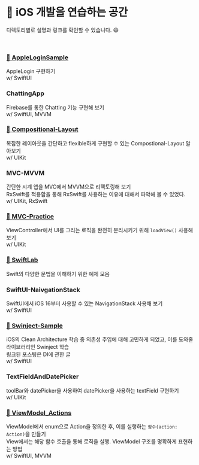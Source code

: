 # 🍎 iOS 개발을 연습하는 공간
디렉토리별로 설명과 링크를 확인할 수 있습니다. 😄

</br>

### [🔗 AppleLoginSample](https://velog.io/@minnnidev/iOSSwift-Apple-Login-with-SwiftUI)
AppleLogin 구현하기 </br>
w/ SwiftUI </br>


### ChattingApp
Firebase를 통한 Chatting 기능 구현해 보기 </br>
w/ SwiftUI, MVVM </br>

### [🔗 Compositional-Layout](https://velog.io/@sopt_official/iOS1)
복잡한 레이아웃을 간단하고 flexible하게 구현할 수 있는 Compostional-Layout 알아보기 </br>
w/ UIKit </br>

### MVC-MVVM
간단한 시계 앱을 MVC에서 MVVM으로 리팩토링해 보기 </br>
RxSwift를 적용함을 통해 RxSwift를 사용하는 이유에 대해서 파악해 볼 수 있었다. </br>
w/ UIKit, RxSwift </br>

### [🔗 MVC-Practice](https://velog.io/@minnnidev/iOS-viewController에서-view를-분리해-보자)
ViewController에서 UI를 그리는 로직을 완전히 분리시키기 위해 `loadView()` 사용해 보기 </br>
w/ UIKit </br> 

### [🔗 SwiftLab](https://velog.io/@minnnidev/posts?tag=%EB%AC%B8%EB%B2%95)
Swift의 다양한 문법을 이해하기 위한 예제 모음 </br> 

### SwiftUI-NaivgationStack
SwiftUI에서 iOS 16부터 사용할 수 있는 NavigationStack 사용해 보기 </br>
w/ SwiftUI </br> 

### [🔗 Swinject-Sample](https://velog.io/@minnnidev/iOSSwift-%EC%9D%98%EC%A1%B4%EC%84%B1%EA%B3%BC-%EC%9D%98%EC%A1%B4%EC%84%B1-%EC%A3%BC%EC%9E%85)
iOS의 Clean Architecture 학습 중 의존성 주입에 대해 고민하게 되었고, 이를 도와줄 라이브러리인 Swinject 학습 </br>
링크된 포스팅은 DI에 관한 글 </br>
w/ SwiftUI </br> 

### TextFieldAndDatePicker
toolBar와 datePicker을 사용하여 datePicker을 사용하는 textField 구현하기 </br>
w/ UIKit </br> 

### [🔗 ViewModel_Actions](https://velog.io/@minnnidev/iOSSwift-ViewModel-enum-Action-정의)
ViewModel에서 enum으로 Action을 정의한 후, 이를 실행하는 `함수(action: Action)`을 만들기 </br>
View에서는 해당 함수 호출을 통해 로직을 실행. ViewModel 구조를 명확하게 표현하는 방법 </br>
w/ SwiftUI, MVVM </br> 
